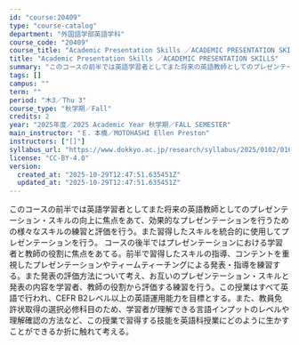 ```yaml
---
id: "course:20409"
type: "course-catalog"
department: "外国語学部英語学科"
course_code: "20409"
course_title: "Academic Presentation Skills ／ACADEMIC PRESENTATION SKILLS"
title: "Academic Presentation Skills ／ACADEMIC PRESENTATION SKILLS"
summary: "このコースの前半では英語学習者としてまた将来の英語教師としてのプレゼンテーション・スキルの向上に焦点をあて、効果的なプレゼンテーションを行うための様々なスキルの練習と評価を行う。また習得したスキルを統合的に使用してプレゼンテーションを行う。…"
tags: []
campus: ""
term: ""
period: "木3／Thu 3"
course_type: "秋学期／Fall"
credits: 2
year: "2025年度／2025 Academic Year 秋学期／FALL SEMESTER"
main_instructor: "Ｅ．本橋／MOTOHASHI Ellen Preston"
instructors: ["[]"]
syllabus_url: "https://www.dokkyo.ac.jp/research/syllabus/2025/0102/0102_20409_ja_JP.html"
license: "CC-BY-4.0"
version:
  created_at: "2025-10-29T12:47:51.635451Z"
  updated_at: "2025-10-29T12:47:51.635451Z"
---
```

このコースの前半では英語学習者としてまた将来の英語教師としてのプレゼンテーション・スキルの向上に焦点をあて、効果的なプレゼンテーションを行うための様々なスキルの練習と評価を行う。また習得したスキルを統合的に使用してプレゼンテーションを行う。 コースの後半ではプレゼンテーションにおける学習者と教師の役割に焦点をあてる。前半で習得したスキルの指導、コンテントを重視したプレゼンテーションやティームティーチングによる発表・指導を練習する。また発表の評価方法について考え、お互いのプレゼンテーション・スキルと発表の内容を学習者、教師の役割から評価する練習を行う。この授業はすべて英語で行われ、CEFR B2レベル以上の英語運用能力を目標とする。また、教員免許状取得の選択必修科目のため、学習者が理解できる言語インプットのレベルや理解確認の方法など、この授業で習得する技能を英語科授業にどのように生かすことができるか折に触れて考える。
